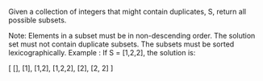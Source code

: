 Given a collection of integers that might contain duplicates, S, return all possible subsets.

 Note:
Elements in a subset must be in non-descending order.
The solution set must not contain duplicate subsets.
The subsets must be sorted lexicographically.
Example :
If S = [1,2,2], the solution is:

[
[],
[1],
[1,2],
[1,2,2],
[2],
[2, 2]
]
